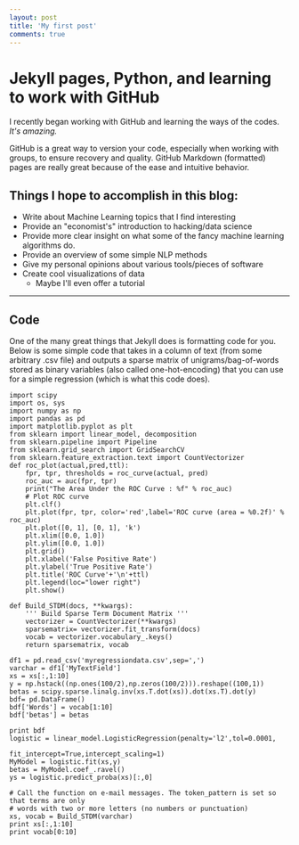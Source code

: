 ```yaml
---
layout: post
title: 'My first post'
comments: true
---
```


# Jekyll pages, Python, and learning to work with GitHub

I recently began working with GitHub and learning the ways of the codes. *It's amazing.*

GitHub is a great way to version your code, especially when working with groups, to ensure 
recovery and quality. GitHub Markdown (formatted) pages are really great because of the ease and intuitive behavior.

## Things I hope to accomplish in this blog:

* Write about Machine Learning topics that I find interesting
* Provide an "economist's" introduction to hacking/data science
* Provide more clear insight on what some of the fancy machine learning algorithms do.
* Provide an overview of some simple NLP methods
* Give my personal opinions about various tools/pieces of software
* Create cool visualizations of data
	* Maybe I'll even offer a tutorial

---

## Code

One of the many great things that Jekyll does is formatting code for you. Below is some simple code
that takes in a column of text (from some arbitrary .csv file) and outputs a sparse matrix
of unigrams/bag-of-words stored as binary variables (also called one-hot-encoding)
that you can use for a simple regression (which is what this code does).

	import scipy
	import os, sys
	import numpy as np
	import pandas as pd
	import matplotlib.pyplot as plt
	from sklearn import linear_model, decomposition
	from sklearn.pipeline import Pipeline
	from sklearn.grid_search import GridSearchCV
    from sklearn.feature_extraction.text import CountVectorizer
	def roc_plot(actual,pred,ttl):
    	fpr, tpr, thresholds = roc_curve(actual, pred)
    	roc_auc = auc(fpr, tpr)
	    print("The Area Under the ROC Curve : %f" % roc_auc)
	    # Plot ROC curve
    	plt.clf()
	    plt.plot(fpr, tpr, color='red',label='ROC curve (area = %0.2f)' % roc_auc)
	    plt.plot([0, 1], [0, 1], 'k')
	    plt.xlim([0.0, 1.0])
	    plt.ylim([0.0, 1.0])
    	plt.grid()
    	plt.xlabel('False Positive Rate')
    	plt.ylabel('True Positive Rate')
	    plt.title('ROC Curve'+'\n'+ttl)
	    plt.legend(loc="lower right")
	    plt.show()

	def Build_STDM(docs, **kwargs):
    	''' Build Sparse Term Document Matrix '''
    	vectorizer = CountVectorizer(**kwargs)
    	sparsematrix= vectorizer.fit_transform(docs)
	    vocab = vectorizer.vocabulary_.keys()
	    return sparsematrix, vocab
	
	df1 = pd.read_csv('myregressiondata.csv',sep=',')
	varchar = df1['MyTextField']
	xs = xs[:,1:10]
	y = np.hstack((np.ones(100/2),np.zeros(100/2))).reshape((100,1))
	betas = scipy.sparse.linalg.inv(xs.T.dot(xs)).dot(xs.T).dot(y)
	bdf= pd.DataFrame()
	bdf['Words'] = vocab[1:10]
	bdf['betas'] = betas

	print bdf
	logistic = linear_model.LogisticRegression(penalty='l2',tol=0.0001,
                                           fit_intercept=True,intercept_scaling=1)
	MyModel = logistic.fit(xs,y)
	betas = MyModel.coef_.ravel()
	ys = logistic.predict_proba(xs)[:,0]

	# Call the function on e-mail messages. The token_pattern is set so that terms are only
	# words with two or more letters (no numbers or punctuation)
	xs, vocab = Build_STDM(varchar)
	print xs[:,1:10]
	print vocab[0:10]

